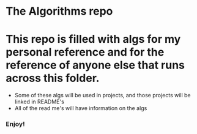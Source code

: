 # The Algorithms repo

# This repo is filled with algs for my personal reference and for the reference of anyone else that runs across this folder.
* Some of these algs will be used in projects, and those projects will be linked in README's
* All of the read me's will have information on the algs


### Enjoy!